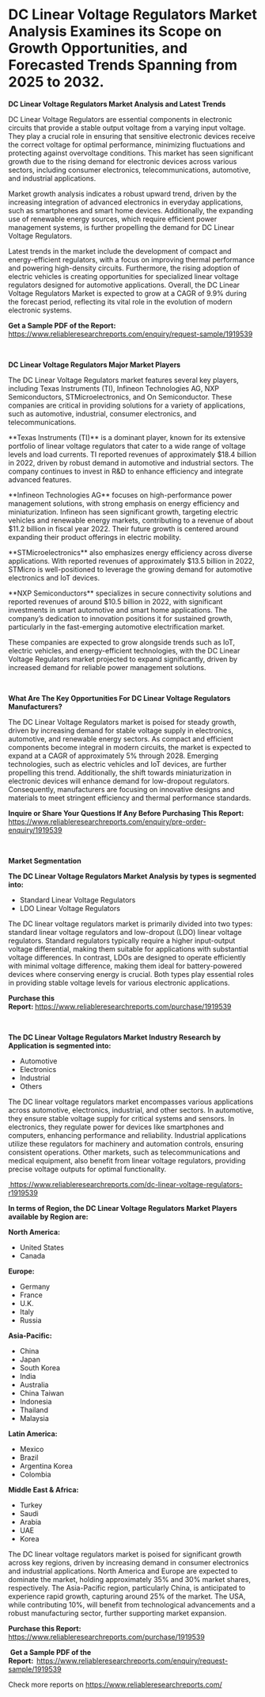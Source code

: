 <p><h1>DC Linear Voltage Regulators Market Analysis Examines its Scope on Growth Opportunities, and Forecasted Trends Spanning from 2025 to 2032.</h1></p><p><strong>DC Linear Voltage Regulators Market Analysis and Latest Trends</strong></p>
<p><p>DC Linear Voltage Regulators are essential components in electronic circuits that provide a stable output voltage from a varying input voltage. They play a crucial role in ensuring that sensitive electronic devices receive the correct voltage for optimal performance, minimizing fluctuations and protecting against overvoltage conditions. This market has seen significant growth due to the rising demand for electronic devices across various sectors, including consumer electronics, telecommunications, automotive, and industrial applications.</p><p>Market growth analysis indicates a robust upward trend, driven by the increasing integration of advanced electronics in everyday applications, such as smartphones and smart home devices. Additionally, the expanding use of renewable energy sources, which require efficient power management systems, is further propelling the demand for DC Linear Voltage Regulators.</p><p>Latest trends in the market include the development of compact and energy-efficient regulators, with a focus on improving thermal performance and powering high-density circuits. Furthermore, the rising adoption of electric vehicles is creating opportunities for specialized linear voltage regulators designed for automotive applications. Overall, the DC Linear Voltage Regulators Market is expected to grow at a CAGR of 9.9% during the forecast period, reflecting its vital role in the evolution of modern electronic systems.</p></p>
<p><strong>Get a Sample PDF of the Report:&nbsp;</strong> <a href="https://www.reliableresearchreports.com/enquiry/request-sample/1919539?utm_campaign=2128&utm_medium=2&utm_source=Github&utm_content=ia&utm_term=13022025&utm_id=dc-linear-voltage-regulators">https://www.reliableresearchreports.com/enquiry/request-sample/1919539</a></p>
<p>&nbsp;</p>
<p><strong>DC Linear Voltage Regulators Major Market Players</strong></p>
<p><p>The DC Linear Voltage Regulators market features several key players, including Texas Instruments (TI), Infineon Technologies AG, NXP Semiconductors, STMicroelectronics, and On Semiconductor. These companies are critical in providing solutions for a variety of applications, such as automotive, industrial, consumer electronics, and telecommunications.</p><p>**Texas Instruments (TI)** is a dominant player, known for its extensive portfolio of linear voltage regulators that cater to a wide range of voltage levels and load currents. TI reported revenues of approximately $18.4 billion in 2022, driven by robust demand in automotive and industrial sectors. The company continues to invest in R&D to enhance efficiency and integrate advanced features.</p><p>**Infineon Technologies AG** focuses on high-performance power management solutions, with strong emphasis on energy efficiency and miniaturization. Infineon has seen significant growth, targeting electric vehicles and renewable energy markets, contributing to a revenue of about $11.2 billion in fiscal year 2022. Their future growth is centered around expanding their product offerings in electric mobility.</p><p>**STMicroelectronics** also emphasizes energy efficiency across diverse applications. With reported revenues of approximately $13.5 billion in 2022, STMicro is well-positioned to leverage the growing demand for automotive electronics and IoT devices.</p><p>**NXP Semiconductors** specializes in secure connectivity solutions and reported revenues of around $10.5 billion in 2022, with significant investments in smart automotive and smart home applications. The company’s dedication to innovation positions it for sustained growth, particularly in the fast-emerging automotive electrification market.</p><p>These companies are expected to grow alongside trends such as IoT, electric vehicles, and energy-efficient technologies, with the DC Linear Voltage Regulators market projected to expand significantly, driven by increased demand for reliable power management solutions.</p></p>
<p>&nbsp;</p>
<p><strong>What Are The Key Opportunities For DC Linear Voltage Regulators Manufacturers?</strong></p>
<p><p>The DC Linear Voltage Regulators market is poised for steady growth, driven by increasing demand for stable voltage supply in electronics, automotive, and renewable energy sectors. As compact and efficient components become integral in modern circuits, the market is expected to expand at a CAGR of approximately 5% through 2028. Emerging technologies, such as electric vehicles and IoT devices, are further propelling this trend. Additionally, the shift towards miniaturization in electronic devices will enhance demand for low-dropout regulators. Consequently, manufacturers are focusing on innovative designs and materials to meet stringent efficiency and thermal performance standards.</p></p>
<p><strong>Inquire or Share Your Questions If Any Before Purchasing This Report:</strong> <a href="https://www.reliableresearchreports.com/enquiry/pre-order-enquiry/1919539?utm_campaign=2128&utm_medium=2&utm_source=Github&utm_content=ia&utm_term=13022025&utm_id=dc-linear-voltage-regulators">https://www.reliableresearchreports.com/enquiry/pre-order-enquiry/1919539</a></p>
<p>&nbsp;</p>
<p><strong>Market Segmentation</strong></p>
<p><strong>The DC Linear Voltage Regulators Market Analysis by types is segmented into:</strong></p>
<p><ul><li>Standard Linear Voltage Regulators</li><li>LDO Linear Voltage Regulators</li></ul></p>
<p><p>The DC linear voltage regulators market is primarily divided into two types: standard linear voltage regulators and low-dropout (LDO) linear voltage regulators. Standard regulators typically require a higher input-output voltage differential, making them suitable for applications with substantial voltage differences. In contrast, LDOs are designed to operate efficiently with minimal voltage difference, making them ideal for battery-powered devices where conserving energy is crucial. Both types play essential roles in providing stable voltage levels for various electronic applications.</p></p>
<p><strong>Purchase this Report:&nbsp;</strong><a href="https://www.reliableresearchreports.com/purchase/1919539?utm_campaign=2128&utm_medium=2&utm_source=Github&utm_content=ia&utm_term=13022025&utm_id=dc-linear-voltage-regulators">https://www.reliableresearchreports.com/purchase/1919539</a></p>
<p>&nbsp;</p>
<p><strong>The DC Linear Voltage Regulators Market Industry Research by Application is segmented into:</strong></p>
<p><ul><li>Automotive</li><li>Electronics</li><li>Industrial</li><li>Others</li></ul></p>
<p><p>The DC linear voltage regulators market encompasses various applications across automotive, electronics, industrial, and other sectors. In automotive, they ensure stable voltage supply for critical systems and sensors. In electronics, they regulate power for devices like smartphones and computers, enhancing performance and reliability. Industrial applications utilize these regulators for machinery and automation controls, ensuring consistent operations. Other markets, such as telecommunications and medical equipment, also benefit from linear voltage regulators, providing precise voltage outputs for optimal functionality.</p></p>
<p><a href="https://www.reliableresearchreports.com/dc-linear-voltage-regulators-r1919539?utm_campaign=2128&utm_medium=2&utm_source=Github&utm_content=ia&utm_term=13022025&utm_id=dc-linear-voltage-regulators">&nbsp;https://www.reliableresearchreports.com/dc-linear-voltage-regulators-r1919539</a></p>
<p><strong>In terms of Region, the DC Linear Voltage Regulators Market Players available by Region are:</strong></p>
<p>
    <p> <strong> North America: </strong>
        <ul>
            <li>United States</li>
            <li>Canada</li>
        </ul>
        </p> 
    <p> <strong> Europe: </strong>
        <ul>
            <li>Germany</li>
            <li>France</li>
            <li>U.K.</li>
            <li>Italy</li>
            <li>Russia</li>
        </ul>
        </p> 
    <p> <strong> Asia-Pacific: </strong>
        <ul>
            <li>China</li>
            <li>Japan</li>
            <li>South Korea</li>
            <li>India</li>
            <li>Australia</li>
            <li>China Taiwan</li>
            <li>Indonesia</li>
            <li>Thailand</li>
            <li>Malaysia</li>
        </ul>
        </p> 
    <p> <strong> Latin America: </strong>
        <ul>
            <li>Mexico</li>
            <li>Brazil</li>
            <li>Argentina Korea</li>
            <li>Colombia</li>
        </ul>
        </p> 
    <p> <strong> Middle East & Africa: </strong>
        <ul>
            <li>Turkey</li>
            <li>Saudi</li>
            <li>Arabia</li>
            <li>UAE</li>
            <li>Korea</li>
        </ul>
    </p>
    </p>
<p><p>The DC linear voltage regulators market is poised for significant growth across key regions, driven by increasing demand in consumer electronics and industrial applications. North America and Europe are expected to dominate the market, holding approximately 35% and 30% market shares, respectively. The Asia-Pacific region, particularly China, is anticipated to experience rapid growth, capturing around 25% of the market. The USA, while contributing 10%, will benefit from technological advancements and a robust manufacturing sector, further supporting market expansion.</p></p>
<p><strong>Purchase this Report: </strong><a href="https://www.reliableresearchreports.com/purchase/1919539?utm_campaign=2128&utm_medium=2&utm_source=Github&utm_content=ia&utm_term=13022025&utm_id=dc-linear-voltage-regulators">https://www.reliableresearchreports.com/purchase/1919539</a></p>
<p>&nbsp;<strong>Get a Sample PDF of the Report:&nbsp;&nbsp;</strong><a href="https://www.reliableresearchreports.com/enquiry/request-sample/1919539?utm_campaign=2128&utm_medium=2&utm_source=Github&utm_content=ia&utm_term=13022025&utm_id=dc-linear-voltage-regulators">https://www.reliableresearchreports.com/enquiry/request-sample/1919539</a></p>
<p><strong></strong></p>
<p>Check more reports on <a href="https://www.reliableresearchreports.com/?utm_campaign=2128&utm_medium=2&utm_source=Github&utm_content=ia&utm_term=13022025&utm_id=dc-linear-voltage-regulators">https://www.reliableresearchreports.com/</a></p>